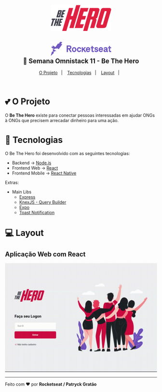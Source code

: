 <h1 align="center">
    <img alt="Be The Hero - Semana Oministack Rocketseat" src=".github/logo.svg" width="200px" />
</h1>

<h2 align="center">

  <img alt="Logo da Rocketseat" src=".github/rocket.svg" width="200px" />
  <br/>
  🚀 Semana Omnistack 11 - Be The Hero
</h2>

<p align="center">
  <a href="#two_hearts-o-projeto">O Projeto</a>&nbsp;&nbsp;&nbsp;|&nbsp;&nbsp;&nbsp;
  <a href="#rocket-tecnologias">Tecnologias</a>&nbsp;&nbsp;&nbsp;|&nbsp;&nbsp;&nbsp;
  <a href="#computer-layout">Layout</a>&nbsp;&nbsp;&nbsp;|&nbsp;&nbsp;&nbsp;
</p>

<br>

# :two_hearts: O Projeto

O **Be The Hero** existe para conectar pessoas interessadas em ajudar ONGs  à ONGs que precisem arrecadar dinheiro para uma ação.

# :rocket: Tecnologias

O Be The Hero foi desenvolvido com as seguintes tecnologias:

- Backend → [Node.js](https://nodejs.org/en/)
- Frontend Web → [React](https://reactjs.org)
- Frontend Mobile → [React Native](https://facebook.github.io/react-native/)

Extras:

- Main Libs
  - [Express](https://expressjs.com/pt-br/)
  - [KnexJS - Query Builder](http://knexjs.org/)
  - [Expo](https://expo.io/)
  - [Toast Notification](https://github.com/jossmac/react-toast-notifications)

# :computer: Layout

## Aplicação Web com React

![Be The Hero versão Web com React](.github/bethehero.gif)


---

Feito com ❤️ por **Rocketseat / Patryck Gratão**